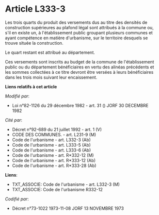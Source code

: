 # Article L333-3

Les trois quarts du produit des versements dus au titre des densités de construction supérieures au plafond légal sont
attribués à la commune ou, s'il en existe un, à l'établissement public groupant plusieurs communes et ayant compétence en
matière d'urbanisme, sur le territoire desquels se trouve située la construction.

Le quart restant est attribué au département.

Ces versements sont inscrits au budget de la commune de l'établissement public ou du département bénéficiaires en vertu des
alinéas précédents et les sommes collectées à ce titre devront être versées à leurs bénéficiaires dans les trois mois suivant
leur encaissement.

**Liens relatifs à cet article**

_Modifié par_:

  - Loi n°82-1126 du 29 décembre 1982 - art. 31 () JORF 30 DECEMBRE 1982

_Cité par_:

  - Décret n°92-689 du 21 juillet 1992 - art. 1 (V)
  - CODE DES COMMUNES. - art. L231-9 (M)
  - Code de l'urbanisme - art. L332-3 (Ab)
  - Code de l'urbanisme - art. L333-5 (Ab)
  - Code de l'urbanisme - art. L333-6 (Ab)
  - Code de l'urbanisme - art. R*332-12 (M)
  - Code de l'urbanisme - art. R*333-12 (Ab)
  - Code de l'urbanisme - art. R*333-28 (Ab)

**Liens**:

  - TXT_ASSOCIE: Code de l'urbanisme - art. L332-3 (M)
  - TXT_ASSOCIE: Code de l'urbanisme R332-12

_Codifié par_:

  - Décret n°73-1022 1973-11-08 JORF 13 NOVEMBRE 1973
